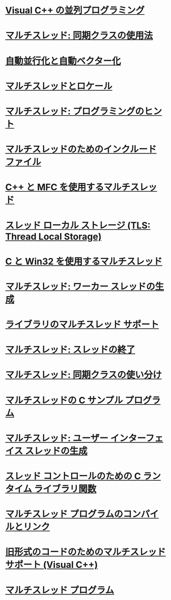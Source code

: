 # [Visual C++ の並列プログラミング](parallel-programming-in-visual-cpp.md)
# [マルチスレッド: 同期クラスの使用法](multithreading-how-to-use-the-synchronization-classes.md)
# [自動並行化と自動ベクター化](auto-parallelization-and-auto-vectorization.md)
# [マルチスレッドとロケール](multithreading-and-locales.md)
# [マルチスレッド: プログラミングのヒント](multithreading-programming-tips.md)
# [マルチスレッドのためのインクルード ファイル](include-files-for-multithreading.md)
# [C++ と MFC を使用するマルチスレッド](multithreading-with-cpp-and-mfc.md)
# [スレッド ローカル ストレージ (TLS: Thread Local Storage)](thread-local-storage-tls.md)
# [C と Win32 を使用するマルチスレッド](multithreading-with-c-and-win32.md)
# [マルチスレッド: ワーカー スレッドの生成](multithreading-creating-worker-threads.md)
# [ライブラリのマルチスレッド サポート](library-support-for-multithreading.md)
# [マルチスレッド: スレッドの終了](multithreading-terminating-threads.md)
# [マルチスレッド: 同期クラスの使い分け](multithreading-when-to-use-the-synchronization-classes.md)
# [マルチスレッドの C サンプル プログラム](sample-multithread-c-program.md)
# [マルチスレッド: ユーザー インターフェイス スレッドの生成](multithreading-creating-user-interface-threads.md)
# [スレッド コントロールのための C ランタイム ライブラリ関数](c-run-time-library-functions-for-thread-control.md)
# [マルチスレッド プログラムのコンパイルとリンク](compiling-and-linking-multithread-programs.md)
# [旧形式のコードのためのマルチスレッド サポート (Visual C++)](multithreading-support-for-older-code-visual-cpp.md)
# [マルチスレッド プログラム](multithread-programs.md)
